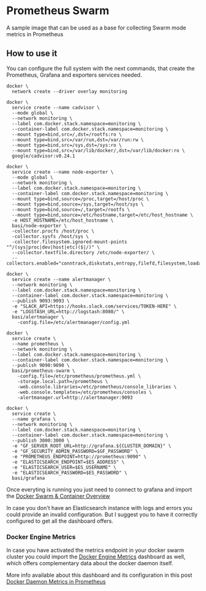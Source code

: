 # Prometheus Swarm

A sample image that can be used as a base for collecting Swarm mode metrics in Prometheus

## How to use it

You can configure the full system with the next commands, that create the Prometheus, Grafana and exporters services needed.
```
docker \
  network create --driver overlay monitoring

docker \
  service create --name cadvisor \
  --mode global \
  --network monitoring \
  --label com.docker.stack.namespace=monitoring \
  --container-label com.docker.stack.namespace=monitoring \
  --mount type=bind,src=/,dst=/rootfs:ro \
  --mount type=bind,src=/var/run,dst=/var/run:rw \
  --mount type=bind,src=/sys,dst=/sys:ro \
  --mount type=bind,src=/var/lib/docker/,dst=/var/lib/docker:ro \
  google/cadvisor:v0.24.1

docker \
  service create --name node-exporter \
  --mode global \
  --network monitoring \
  --label com.docker.stack.namespace=monitoring \
  --container-label com.docker.stack.namespace=monitoring \
  --mount type=bind,source=/proc,target=/host/proc \
  --mount type=bind,source=/sys,target=/host/sys \
  --mount type=bind,source=/,target=/rootfs \
  --mount type=bind,source=/etc/hostname,target=/etc/host_hostname \
  -e HOST_HOSTNAME=/etc/host_hostname \
  basi/node-exporter \
  -collector.procfs /host/proc \
  -collector.sysfs /host/sys \
  -collector.filesystem.ignored-mount-points "^/(sys|proc|dev|host|etc)($|/)" \
  --collector.textfile.directory /etc/node-exporter/ \
  --collectors.enabled="conntrack,diskstats,entropy,filefd,filesystem,loadavg,mdadm,meminfo,netdev,netstat,stat,textfile,time,vmstat,ipvs"

docker \
  service create --name alertmanager \
  --network monitoring \
  --label com.docker.stack.namespace=monitoring \
  --container-label com.docker.stack.namespace=monitoring \
  --publish 9093:9093 \
  -e "SLACK_API=https://hooks.slack.com/services/TOKEN-HERE" \
  -e "LOGSTASH_URL=http://logstash:8080/" \
  basi/alertmanager \
    -config.file=/etc/alertmanager/config.yml

docker \
  service create \
  --name prometheus \
  --network monitoring \
  --label com.docker.stack.namespace=monitoring \
  --container-label com.docker.stack.namespace=monitoring \
  --publish 9090:9090 \
  basi/prometheus-swarm \
    -config.file=/etc/prometheus/prometheus.yml \
    -storage.local.path=/prometheus \
    -web.console.libraries=/etc/prometheus/console_libraries \
    -web.console.templates=/etc/prometheus/consoles \
    -alertmanager.url=http://alertmanager:9093

docker \
  service create \
  --name grafana \
  --network monitoring \
  --label com.docker.stack.namespace=monitoring \
  --container-label com.docker.stack.namespace=monitoring \
  --publish 3000:3000 \
  -e "GF_SERVER_ROOT_URL=http://grafana.${CLUSTER_DOMAIN}" \
  -e "GF_SECURITY_ADMIN_PASSWORD=$GF_PASSWORD" \
  -e "PROMETHEUS_ENDPOINT=http://prometheus:9090" \
  -e "ELASTICSEARCH_ENDPOINT=$ES_ADDRESS" \
  -e "ELASTICSEARCH_USER=$ES_USERNAME" \
  -e "ELASTICSEARCH_PASSWORD=$ES_PASSWORD" \
  basi/grafana
```

Once everyting is running you just need to connect to grafana and import the [Docker Swarm & Container Overview](https://grafana.net/dashboards/609)

In case you don't have an Elasticsearch instance with logs and errors you could provide an invalid configuration. But I suggest you to have it correctly configured to get all the dashboard offers.

### Docker Engine Metrics
In case you have activated the metrics endpoint in your docker swarm cluster you could import the [Docker Engine Metrics](https://grafana.net/dashboards/1229) dashboard as well, which offers complementary data about the docker daemon itself.

More info available about this dashboard and its configuration in this post [Docker Daemon Metrics in Prometheus](https://medium.com/@basilio.vera/docker-swarm-metrics-in-prometheus-e02a6a5745a#.ei8n7eykb)
